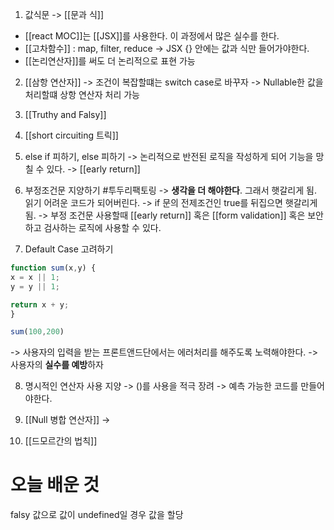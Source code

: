 1. 값식문 -> [[문과 식]]
- [[react MOC]]는 [[JSX]]를 사용한다. 이 과정에서 많은 실수를 한다. 
- [[고차함수]] : map, filter, reduce
	-> JSX {} 안에는 값과 식만 들어가야한다. 
- [[논리연산자]]를 써도 더 논리적으로 표현 가능 

2. [[삼항 연산자]]
-> 조건이 복잡할떄는 switch case로 바꾸자 
-> Nullable한 값을 처리할떄 상항 연산자 처리 가능 

3. [[Truthy and Falsy]]

4. [[short circuiting 트릭]]

5. else if 피하기, else 피하기 
-> 논리적으로 반전된 로직을 작성하게 되어 기능을 망칠 수 있다. 
-> [[early return]]

6. 부정조건문 지양하기 #투두리팩토링
-> **생각을 더 해야한다**. 그래서 햇갈리게 됨. 읽기 어려운 코드가 되어버린다. 
-> if 문의 전제조건인 true를 뒤집으면 햇갈리게 됨. 
-> 부정 조건문 사용할때 [[early return]] 혹은 [[form validation]] 혹은 보안하고 검사하는 로직에 사용할 수 있다. 

7.  Default Case 고려하기 
```js
function sum(x,y) {
x = x || 1;
y = y || 1;

return x + y;
}

sum(100,200)
```
-> 사용자의 입력을 받는 프론트앤드단에서는 에러처리를 해주도록 노력해야한다. 
-> 사용자의 **실수를 예방**하자

8. 명시적인 연산자 사용 지양
-> ()를 사용을 적극 장려
-> 예측 가능한 코드를 만들어야한다. 

9. [[Null 병합 연산자]]
->

10. [[드모르간의 법칙]]







# 오늘 배운 것
falsy 값으로 값이 undefined일 경우 값을 할당






